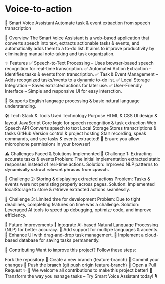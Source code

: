 # Voice-to-action
🧠 Smart Voice Assistant
Automate task & event extraction from speech transcription


🚀 Overview
The Smart Voice Assistant is a web-based application that converts speech into text, extracts actionable tasks & events, and automatically adds them to a to-do list. It aims to improve productivity by eliminating manual note-taking and task organization.

✨ Features
✅ Speech-to-Text Processing – Uses browser-based speech recognition for real-time transcription.
✅ Automated Action Extraction – Identifies tasks & events from transcription.
✅ Task & Event Management – Adds recognized tasks/events to a dynamic to-do list.
✅ Local Storage Integration – Saves extracted actions for later use.
✅ User-Friendly Interface – Simple and responsive UI for easy interaction.

📌 Supports English language processing & basic natural language understanding.


🛠 Tech Stack & Tools Used
Technology	Purpose
HTML & CSS	UI design & layout
JavaScript	Core logic for speech recognition & task extraction
Web Speech API	Converts speech to text
Local Storage	Stores transcriptions & tasks
GitHub	Version control & project hosting
Start recording, speak commands, and see tasks & events extracted!
📌 Ensure you allow microphone permissions in your browser!

⚠️ Challenges Faced & Solutions Implemented
🔴 Challenge 1: Extracting accurate tasks & events
Problem: The initial implementation extracted static responses instead of real-time actions.
Solution: Improved NLP patterns to dynamically extract relevant phrases from speech.

🔴 Challenge 2: Storing & displaying extracted actions
Problem: Tasks & events were not persisting properly across pages.
Solution: Implemented localStorage to store & retrieve extracted actions seamlessly.

🔴 Challenge 3: Limited time for development
Problem: Due to tight deadlines, completing features on time was a challenge.
Solution: Leveraged AI tools to speed up debugging, optimize code, and improve efficiency.

📌 Future Improvements
🔹 Integrate AI-based Natural Language Processing (NLP) for better accuracy.
🔹 Add support for multiple languages & accents.
🔹 Enhance UI with drag-and-drop task management.
🔹 Implement a cloud-based database for saving tasks permanently.

🤝 Contributing
Want to improve this project? Follow these steps:

Fork the repository 📌
Create a new branch (feature-branch) 🔄
Commit your changes 💾
Push the branch (git push origin feature-branch) 🚀
Open a Pull Request ✨
🙌 We welcome all contributions to make this project better!
🚀 Transform the way you manage tasks – Try Smart Voice Assistant today! 🎙️

